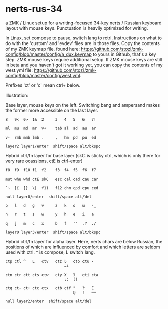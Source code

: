 # nerts-rus-34
a ZMK / Linux setup for a writing-focused 34-key nerts / Russian keyboard layout with mouse keys. Punctuation is heavily optimized for writing.

In Linux, set compose to pause, switch lang to rctrl.
Instructions on what to do with the 'custom' and 'evdev' files are in those files. Copy the contents of my ZMK keymap file, found here: https://github.com/stozi/zmk-config/blob/master/config/a_dux.keymap to yours in Github, that's a key step. ZMK mouse keys require additional setup. If ZMK mouse keys are still in beta and you haven't got it working yet, you can copy the contents of my west.yml file: https://github.com/stozi/zmk-config/blob/master/config/west.yml.


Prefixes 'ct' or 'c' mean ctrl+ below.

Illustration:

Base layer, mouse keys on the left. Switching bang and ampersand makes the former more accessible on the last layer. 

```
8   9<  0>  1&  2     3   4   5   6   7!

ml  mu  md  mr  v+    tab al  ad  au  ar

v-  rmb mmb lmb .     ,   hm  pd  pu  ed

layer2 layer1/enter  shift/space alt/bkspc   
```               

Hybrid ctrl/fn layer for base layer (skC is sticky ctrl, which is only there for very rare ocassions, ctE is ctrl-enter)

```
f8  f9  f10 f1  f2    f3  f4  f5  f6  f7

mut whu whd ctE skC   esc cal cad cau car

`~  [{  ]}  \|  f11   f12 chm cpd cpu ced

null layer0/enter  shift/space alt/del   
```

```
p   l   d   g   v     z   k   o   u   -_

n   r   t   s   w     y   h   e   i   a

q   j   m   c   x     b   f   '"  ,?  ./

layer0 layer3/enter  shift/space alt/bkspc   
```

Hybrid ctrl/fn layer for alpha layer. Here, nerts chars are below Russian, the positions of which are influenced by comfort and which letters are seldom used with ctrl. ^ is compose, L switch lang.

```
ctp ctl ^   L   ctv   ctz Ъ   cto ctu -
                          =+

ctn ctr ctt cts ctw   cty X   Э   cti cta
                          ;:  ()

ctq ct- ct+ ctc ctx   ctb ctf "   ?   Ё
                              @   !   –—

null layer2/enter  shift/space alt/del   
```
